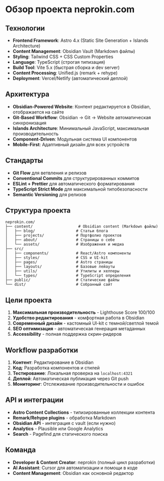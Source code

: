# Обзор проекта neprokin.com

## Технологии
- **Frontend Framework**: Astro 4.x (Static Site Generation + Islands Architecture)
- **Content Management**: Obsidian Vault (Markdown файлы)
- **Styling**: Tailwind CSS + CSS Custom Properties
- **Language**: TypeScript (строгая типизация)
- **Build Tool**: Vite 5.x (быстрая сборка и dev server)
- **Content Processing**: Unified.js (remark + rehype)
- **Deployment**: Vercel/Netlify (автоматический деплой)

## Архитектура
- **Obsidian-Powered Website**: Контент редактируется в Obsidian, отображается на сайте
- **Git-Based Workflow**: Obsidian → Git → Website автоматическая синхронизация
- **Islands Architecture**: Минимальный JavaScript, максимальная производительность
- **Component-Driven**: Модульная система UI компонентов
- **Mobile-First**: Адаптивный дизайн для всех устройств

## Стандарты
- **Git Flow** для ветвления и релизов
- **Conventional Commits** для структурированных коммитов
- **ESLint + Prettier** для автоматического форматирования
- **TypeScript Strict Mode** для максимальной типобезопасности
- **Semantic Versioning** для релизов

## Структура проекта
```
neprokin.com/
├── content/                    # Obsidian content (Markdown файлы)
│   ├── blog/                  # Статьи блога
│   ├── projects/              # Портфолио проектов  
│   ├── about/                 # Страницы о себе
│   └── assets/                # Изображения и медиа
├── src/
│   ├── components/            # React/Astro компоненты
│   ├── styles/                # CSS и UI-kit
│   ├── pages/                 # Astro страницы
│   ├── layouts/               # Базовые лейауты
│   ├── utils/                 # Утилиты и хелперы
│   └── types/                 # TypeScript определения
├── public/                    # Статические файлы
└── dist/                      # Собранный сайт
```

## Цели проекта
1. **Максимальная производительность** - Lighthouse Score 100/100
2. **Удобство редактирования** - комфортная работа в Obsidian
3. **Современный дизайн** - кастомный UI-kit с темной/светлой темой
4. **SEO оптимизация** - автоматическая генерация метаданных
5. **Accessibility** - полная поддержка скрин-ридеров

## Workflow разработки
1. **Контент**: Редактирование в Obsidian
2. **Код**: Разработка компонентов и стилей
3. **Тестирование**: Локальная проверка на `localhost:4321`
4. **Деплой**: Автоматическая публикация через Git push
5. **Мониторинг**: Отслеживание производительности и ошибок

## API и интеграции
- **Astro Content Collections** - типизированные коллекции контента
- **Remark/Rehype plugins** - обработка Markdown
- **Obsidian API** - интеграция с vault (если нужно)
- **Analytics** - Plausible или Google Analytics
- **Search** - Pagefind для статического поиска

## Команда
- **Developer & Content Creator**: neprokin (полный цикл разработки)
- **AI Assistant**: Cursor для автоматизации и помощи в коде
- **Content Management**: Obsidian как основной редактор
